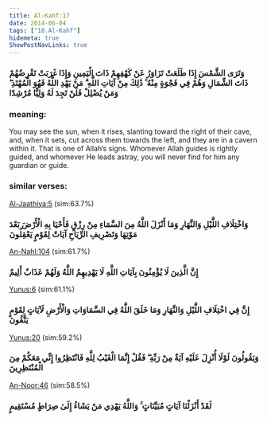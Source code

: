 ```yaml
---
title: Al-Kahf:17
date: 2014-06-04
tags: ["18.Al-Kahf"]
hidemeta: true 
ShowPostNavLinks: true 
---
```

### وَتَرَى الشَّمْسَ إِذَا طَلَعَتْ تَزَاوَرُ عَنْ كَهْفِهِمْ ذَاتَ الْيَمِينِ وَإِذَا غَرَبَتْ تَقْرِضُهُمْ ذَاتَ الشِّمَالِ وَهُمْ فِي فَجْوَةٍ مِنْهُ ۚ ذَٰلِكَ مِنْ آيَاتِ اللَّهِ ۗ مَنْ يَهْدِ اللَّهُ فَهُوَ الْمُهْتَدِ ۖ وَمَنْ يُضْلِلْ فَلَنْ تَجِدَ لَهُ وَلِيًّا مُرْشِدًا
### meaning: 
You may see the sun, when it rises, slanting toward the right of their cave, and, when it sets, cut across them towards the left, and they are in a cavern within it. That is one of Allah’s signs. Whomever Allah guides is rightly guided, and whomever He leads astray, you will never find for him any guardian or guide.
### similar verses: 

[Al-Jaathiya:5](/45/5) (sim:63.7%)

### وَاخْتِلَافِ اللَّيْلِ وَالنَّهَارِ وَمَا أَنْزَلَ اللَّهُ مِنَ السَّمَاءِ مِنْ رِزْقٍ فَأَحْيَا بِهِ الْأَرْضَ بَعْدَ مَوْتِهَا وَتَصْرِيفِ الرِّيَاحِ آيَاتٌ لِقَوْمٍ يَعْقِلُونَ

[An-Nahl:104](/16/104) (sim:61.7%)

### إِنَّ الَّذِينَ لَا يُؤْمِنُونَ بِآيَاتِ اللَّهِ لَا يَهْدِيهِمُ اللَّهُ وَلَهُمْ عَذَابٌ أَلِيمٌ

[Yunus:6](/10/6) (sim:61.1%)

### إِنَّ فِي اخْتِلَافِ اللَّيْلِ وَالنَّهَارِ وَمَا خَلَقَ اللَّهُ فِي السَّمَاوَاتِ وَالْأَرْضِ لَآيَاتٍ لِقَوْمٍ يَتَّقُونَ

[Yunus:20](/10/20) (sim:59.2%)

### وَيَقُولُونَ لَوْلَا أُنْزِلَ عَلَيْهِ آيَةٌ مِنْ رَبِّهِ ۖ فَقُلْ إِنَّمَا الْغَيْبُ لِلَّهِ فَانْتَظِرُوا إِنِّي مَعَكُمْ مِنَ الْمُنْتَظِرِينَ

[An-Noor:46](/24/46) (sim:58.5%)

### لَقَدْ أَنْزَلْنَا آيَاتٍ مُبَيِّنَاتٍ ۚ وَاللَّهُ يَهْدِي مَنْ يَشَاءُ إِلَىٰ صِرَاطٍ مُسْتَقِيمٍ
